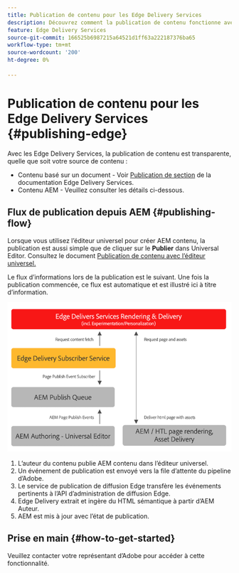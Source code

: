 ```yaml
---
title: Publication de contenu pour les Edge Delivery Services
description: Découvrez comment la publication de contenu fonctionne avec des Edge Delivery Services et comment publier AEM contenu avec des Edge Delivery Services.
feature: Edge Delivery Services
source-git-commit: 166525b6987215a64521d1ff63a222187376ba65
workflow-type: tm+mt
source-wordcount: '200'
ht-degree: 0%

---
```



# Publication de contenu pour les Edge Delivery Services {#publishing-edge}

Avec les Edge Delivery Services, la publication de contenu est transparente, quelle que soit votre source de contenu :

* Contenu basé sur un document - Voir [Publication de section](/help/edge/docs/authoring.md) de la documentation Edge Delivery Services.
* Contenu AEM - Veuillez consulter les détails ci-dessous.

## Flux de publication depuis AEM {#publishing-flow}

Lorsque vous utilisez l’éditeur universel pour créer AEM contenu, la publication est aussi simple que de cliquer sur le **Publier** dans Universal Editor. Consultez le document [Publication de contenu avec l’éditeur universel.](/help/implementing/universal-editor/publishing.md)

Le flux d’informations lors de la publication est le suivant. Une fois la publication commencée, ce flux est automatique et est illustré ici à titre d’information.

![Flux d’informations lors de la publication d’AEM vers des Edge Delivery Services](assets/publishing-flow.png)

1. L’auteur du contenu publie AEM contenu dans l’éditeur universel.
1. Un événement de publication est envoyé vers la file d’attente du pipeline d’Adobe.
1. Le service de publication de diffusion Edge transfère les événements pertinents à l’API d’administration de diffusion Edge.
1. Edge Delivery extrait et ingère du HTML sémantique à partir d’AEM Auteur.
1. AEM est mis à jour avec l’état de publication.

## Prise en main {#how-to-get-started}

Veuillez contacter votre représentant d’Adobe pour accéder à cette fonctionnalité.
